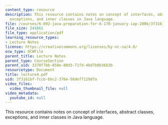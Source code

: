 ```yaml
---
content_type: resource
description: This resource contains notes on concept of interfaces, abstract classes,
  exceptions, and inner classes in Java language.
file: /courses/6-092-java-preparation-for-6-170-january-iap-2006/3f3161bffccbbbc2376e56def7119d7a_lecture4.pdf
file_size: 241661
file_type: application/pdf
learning_resource_types:
- Lecture Notes
license: https://creativecommons.org/licenses/by-nc-sa/4.0/
ocw_type: OCWFile
parent_title: Lecture Notes
parent_type: CourseSection
parent_uid: 3370f7bb-850e-80d3-71fd-4bd7b0b36b3b
resourcetype: Document
title: lecture4.pdf
uid: 3f3161bf-fccb-bbc2-376e-56def7119d7a
video_files:
  video_thumbnail_file: null
video_metadata:
  youtube_id: null
---
```

This resource contains notes on concept of interfaces, abstract classes, exceptions, and inner classes in Java language.